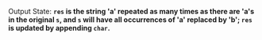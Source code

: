 Output State: **`res` is the string 'a' repeated as many times as there are 'a's in the original `s`, and `s` will have all occurrences of 'a' replaced by 'b'; `res` is updated by appending `char`.**